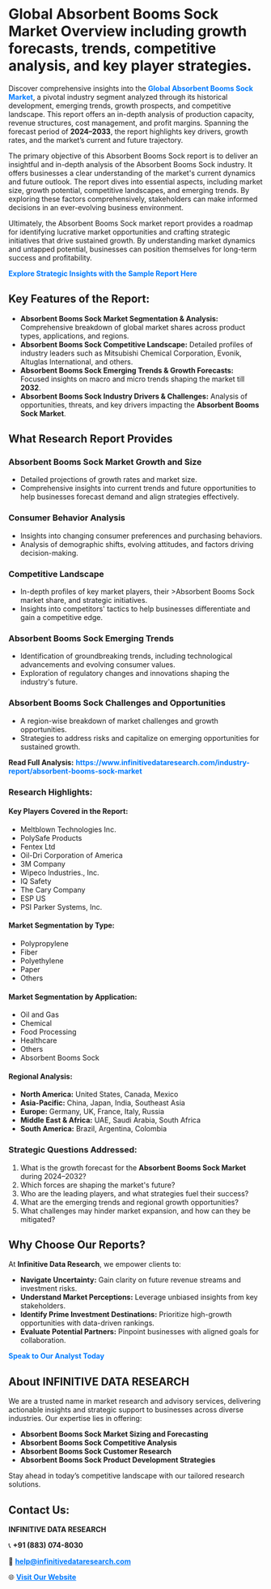 <h1>Global Absorbent Booms Sock Market Overview including growth forecasts, trends, competitive analysis, and key player strategies.</h1>
<p>
Discover comprehensive insights into the 
<a href="https://www.infinitivedataresearch.com/industry-report/absorbent-booms-sock-market" rel="dofollow" style="color: #007BFF; text-decoration: none;"><strong>Global Absorbent Booms Sock Market</strong></a>, a pivotal industry segment analyzed through its historical development, emerging trends, growth prospects, and competitive landscape. This report offers an in-depth analysis of production capacity, revenue structures, cost management, and profit margins. Spanning the forecast period of <strong>2024–2033</strong>, the report highlights key drivers, growth rates, and the market’s current and future trajectory.
</p>
<p>
The primary objective of this Absorbent Booms Sock report is to deliver an insightful and in-depth analysis of the Absorbent Booms Sock industry. It offers businesses a clear understanding of the market's current dynamics and future outlook. The report dives into essential aspects, including market size, growth potential, competitive landscapes, and emerging trends. By exploring these factors comprehensively, stakeholders can make informed decisions in an ever-evolving business environment.
</p>
<p>
Ultimately, the Absorbent Booms Sock market report provides a roadmap for identifying lucrative market opportunities and crafting strategic initiatives that drive sustained growth. By understanding market dynamics and untapped potential, businesses can position themselves for long-term success and profitability.
</p>
<p>
<a href="https://www.infinitivedataresearch.com/request-sample/reportId=103919" style="color: #007BFF; text-decoration: none;"><strong>Explore Strategic Insights with the Sample Report Here</strong></a>
</p>

<h2>Key Features of the Report:</h2>
<ul>
<li><strong>Absorbent Booms Sock Market Segmentation & Analysis:</strong> Comprehensive breakdown of global market shares across product types, applications, and regions.</li>
<li><strong>Absorbent Booms Sock Competitive Landscape:</strong> Detailed profiles of industry leaders such as Mitsubishi Chemical Corporation, Evonik, Altuglas International, and others.</li>
<li><strong>Absorbent Booms Sock Emerging Trends & Growth Forecasts:</strong> Focused insights on macro and micro trends shaping the market till <strong>2032</strong>.</li>
<li><strong>Absorbent Booms Sock Industry Drivers & Challenges:</strong> Analysis of opportunities, threats, and key drivers impacting the <strong>Absorbent Booms Sock Market</strong>.</li>
</ul>

<h2>What Research Report Provides</h2>
<h3>Absorbent Booms Sock Market Growth and Size</h3>
<ul>
<li>Detailed projections of growth rates and market size.</li>
<li>Comprehensive insights into current trends and future opportunities to help businesses forecast demand and align strategies effectively.</li>
</ul>

<h3>Consumer Behavior Analysis</h3>
<ul>
<li>Insights into changing consumer preferences and purchasing behaviors.</li>
<li>Analysis of demographic shifts, evolving attitudes, and factors driving decision-making.</li>
</ul>

<h3>Competitive Landscape</h3>
<ul>
<li>In-depth profiles of key market players, their >Absorbent Booms Sock market share, and strategic initiatives.</li>
<li>Insights into competitors' tactics to help businesses differentiate and gain a competitive edge.</li>
</ul>

<h3>Absorbent Booms Sock Emerging Trends</h3>
<ul>
<li>Identification of groundbreaking trends, including technological advancements and evolving consumer values.</li>
<li>Exploration of regulatory changes and innovations shaping the industry's future.</li>
</ul>

<h3>Absorbent Booms Sock Challenges and Opportunities</h3>
<ul>
<li>A region-wise breakdown of market challenges and growth opportunities.</li>
<li>Strategies to address risks and capitalize on emerging opportunities for sustained growth.</li>
</ul>
<p><strong>Read Full Analysis:</strong> <a href="https://www.infinitivedataresearch.com/industry-report/absorbent-booms-sock-market" rel="dofollow" style="color: #007BFF; text-decoration: none;"><strong>https://www.infinitivedataresearch.com/industry-report/absorbent-booms-sock-market</strong></a></p>
<h3>Research Highlights:</h3>
<h4>Key Players Covered in the Report:</h4>
<ul><li>Meltblown Technologies Inc.</li><li>PolySafe Products</li><li>Fentex Ltd</li><li>Oil-Dri Corporation of America</li><li>3M Company</li><li>Wipeco Industries., Inc.</li><li>IQ Safety</li><li>The Cary Company</li><li>ESP US</li><li>PSI Parker Systems, Inc.</li></ul>
<h4>Market Segmentation by Type:</h4>
<ul><li>Polypropylene</li><li>Fiber</li><li>Polyethylene</li><li>Paper</li><li>Others</li></ul>
<h4>Market Segmentation by Application:</h4>
<ul><li>Oil and Gas</li><li>Chemical</li><li>Food Processing</li><li>Healthcare</li><li>Others</li><li>Absorbent Booms Sock</li></ul>

<h4>Regional Analysis:</h4>
<ul>
<li><strong>North America:</strong> United States, Canada, Mexico</li>
<li><strong>Asia-Pacific:</strong> China, Japan, India, Southeast Asia</li>
<li><strong>Europe:</strong> Germany, UK, France, Italy, Russia</li>
<li><strong>Middle East & Africa:</strong> UAE, Saudi Arabia, South Africa</li>
<li><strong>South America:</strong> Brazil, Argentina, Colombia</li>
</ul>

<h3>Strategic Questions Addressed:</h3>
<ol>
<li>What is the growth forecast for the <strong>Absorbent Booms Sock Market</strong> during 2024–2032?</li>
<li>Which forces are shaping the market's future?</li>
<li>Who are the leading players, and what strategies fuel their success?</li>
<li>What are the emerging trends and regional growth opportunities?</li>
<li>What challenges may hinder market expansion, and how can they be mitigated?</li>
</ol>

<h2>Why Choose Our Reports?</h2>
<p>At <strong>Infinitive Data Research</strong>, we empower clients to:</p>
<ul>
<li><strong>Navigate Uncertainty:</strong> Gain clarity on future revenue streams and investment risks.</li>
<li><strong>Understand Market Perceptions:</strong> Leverage unbiased insights from key stakeholders.</li>
<li><strong>Identify Prime Investment Destinations:</strong> Prioritize high-growth opportunities with data-driven rankings.</li>
<li><strong>Evaluate Potential Partners:</strong> Pinpoint businesses with aligned goals for collaboration.</li>
</ul>
<p><a href="https://www.infinitivedataresearch.com/industry-report/absorbent-booms-sock-market" rel="dofollow" style="color: #007BFF; text-decoration: none;"><strong>Speak to Our Analyst Today</strong></a></p>

<h2>About INFINITIVE DATA RESEARCH</h2>
<p>We are a trusted name in market research and advisory services, delivering actionable insights and strategic support to businesses across diverse industries. Our expertise lies in offering:</p>
<ul>
<li><strong>Absorbent Booms Sock Market Sizing and Forecasting</strong></li>
<li><strong>Absorbent Booms Sock Competitive Analysis</strong></li>
<li><strong>Absorbent Booms Sock Customer Research</strong></li>
<li><strong>Absorbent Booms Sock Product Development Strategies</strong></li>
</ul>
<p>Stay ahead in today’s competitive landscape with our tailored research solutions.</p>

<h2>Contact Us:</h2>
<p><strong>INFINITIVE DATA RESEARCH</strong></p>
<p>📞 <strong>+91 (883) 074-8030</strong></p>
<p>📧 <strong><a href="mailto:help@infinitivedataresearch.com" style="color: #007BFF;">help@infinitivedataresearch.com</a></strong></p>
<p>🌐 <strong><a href="https://www.infinitivedataresearch.com" rel="dofollow" style="color: #007BFF;">Visit Our Website</a></strong></p>